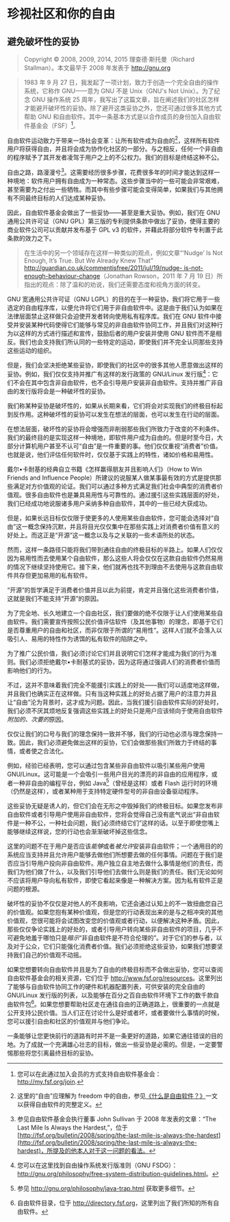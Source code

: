 # 珍视社区和你的自由

## 避免破坏性的妥协<!--(pandoc) {#compromise}(pandoc)-->

> Copyright © 2008, 2009, 2014, 2015 理查德·斯托曼（Richard Stallman）。本文最早于 2008 年发表于 <http://gnu.org>

> 1983 年 9 月 27 日，我发起了一项计划，致力于创造一个完全自由的操作系统，它称作 GNU——意为 GNU 不是 Unix（GNU's Not Unix）。为了纪念 GNU 操作系统 25 周年，我写出了这篇文章，旨在阐述我们的社区怎样才能避开破坏性的妥协。除了避开这类妥协之外，您还可通过很多其他方式帮助 GNU 和自由软件。其中一条基本方式是以合作成员的身份加入自由软件基金会（FSF）[^compromise-1]。

自由软件运动致力于带来一场社会变革：让所有软件成为自由的[^compromise-2]，这样所有软件用户将获得自由，并且将会成为协作化社区的一部分。与之相反，任何一个非自由的程序赋予了其开发者凌驾于用户之上的不公权力。我们的目标是终结这种不公。

自由之路，路漫漫兮[^compromise-3]。这需要经历很多步骤，花费很多年的时间才能达到这样一种境地：软件用户拥有自由成为一种常态。这些步骤当中的一些可能会非常艰难，甚至需要为之付出一些牺牲。而其中有些步骤可能会变得简单，如果我们与其他拥有不同最终目标的人们达成某种妥协。

因此，自由软件基金会做出了一些妥协——甚至是重大妥协。例如，我们在 GNU 通用公共许可证（GNU GPL）第三版的专利提供条款中做出了妥协，使得主要的商业软件公司可以贡献并发布基于 GPL v3 的软件，并藉此将部分软件专利置于此条款的效力之下。

> 在生活中的另一个领域存在这样一种类似的观点，例如文章“‘Nudge’ Is Not Enough, It’s True. But We Already Knew That” [http://guardian.co.uk/commentisfree/2011/jul/19/nudge-
is-not-enough-behaviour-change](http://guardian.co.uk/commentisfree/2011/jul/19/nudge-is-not-enough-behaviour-change)（Jonathan Rowson，2011 年 7 月 19 日）所指出的观点：除了温和的劝说，我们还需要态度和视角方面的转变。

GNU 宽通用公共许可证（GNU LGPL）的目的在于一种妥协，我们将它用于一些选定的自由程序库，以便允许将它们用于非自由软件中。这是由于我们认为如果在法律层面禁止这样做只会迫使开发者转向使用私有程序库。我们在 GNU 软件中接受并安装某种代码使得它们能够与常见的非自由软件协同工作，并且我们对这种行为以这样的方式进行描述和宣传，鼓励后者的用户安装并使用 GNU 软件而不是相反。我们也会支持我们所认同的一些特定的运动，即使我们并不完全认同那些支持这些运动的组织。

但是，我们会坚决拒绝某些妥协，即使我们的社区中的很多其他人愿意做出这样的妥协。例如，我们仅仅支持并推广有这样的发行政策的 GNU/Linux 发行版[^compromise-4]：它们不会在其中包含非自由软件，也不会引导用户安装非自由软件。支持并推广非自由的发行版将会是一种破坏性的妥协。

我们称某种妥协是破坏性的，如果从长期来看，它们将会对实现我们的终极目标起到反作用。这种破坏性的妥协可以发生在想法的层面，也可以发生在行动的层面。

在想法层面，破坏性的妥协将会增强而非削弱那些我们所致力于改变的不利条件。我们的最终目的是实现这样一种境地，即软件用户成为自由的。但是时至今日，大部分计算机用户甚至不认可“自由”是一件重要的事。他们仅仅重视“消费者”价值。也就是说，他们评估任何软件时，仅仅基于实践上的特性，诸如价格和易用性。

戴尔•卡耐基的经典自立书籍《怎样赢得朋友并且影响人们》（How to Win Friends and Influence People）所建议的说服某人做某事最有效的方式是提供那些满足对方价值观的论证。我们可以通过多种方式满足我们社会中典型的消费者价值观。很多自由软件也是兼具易用性与可靠性的。通过援引这些实践层面的好处，我们已经成功地说服诸多用户采纳多种自由软件，其中的一些已经大获成功。

但是，如果长远目标仅仅限于使更多的人使用某些自由软件，您可能会选择对“自由”这一概念保持沉默，并且将目光仅仅集中在那些实践上对消费者价值有意义的好处上。而这正是“开源”这一概念以及与之关联的一些术语所处的状态。

然而，这样一条路径只能将我们带到通往自由的终极目标的半路上。如果人们仅仅因为易用性而去使用某个自由软件，那么这些人将会仅仅在这款自由软件仍然易用的情况下继续坚持使用它。接下来，他们就再也找不到理由不去使用与这款自由软件共存但更加易用的私有软件。

“开源”的哲学满足于消费者价值并且以此为前提，肯定并且强化这些消费者价值，这就是我们不能支持“开源”的原因。

为了完全地、长久地建立一个自由社区，我们要做的绝不仅限于让人们使用某些自由软件。我们需要宣传按照公民价值评估软件（及其他事物）的理念，即基于它们是否尊重用户的自由和社区，而非仅限于所谓的“易用性”。这样人们就不会落入以吸引人、易用的特性作为诱饵的私有软件的陷阱之中。

为了推广公民价值，我们必须讨论它们并且说明它们怎样才能成为我们的行为准则。我们必须拒绝戴尔•卡耐基式的妥协，因为这将通过强调人们的消费者价值而影响他们的行为。

不过，这并不意味着我们完全不能援引实践上的好处——我们可以适度地这样做，并且我们也确实正在这样做。只有当这种实践上的好处占据了用户的注意力并且让“自由”沦为背景时，这才成为问题。因此，当我们援引自由软件实际的好处时，我们必须不厌其烦地反复强调这些实践上的好处只是用户应该倾向于使用自由软件*附加的、次要的*原因。

仅仅让我们的口号与我们的理念保持一致并不够，我们的行动也必须与理念保持一致。因此，我们必须避免做出这样的妥协，它们会做那些我们所致力于终结的事情，或者使之合法化。

例如，经验已经表明，您可以通过包含某些非自由软件以吸引某些用户使用 GNU/Linux。这可能是一个会吸引一些用户目光的漂亮的非自由的应用程序，或者一种非自由的编程平台，例如 Java[^compromise-5]（曾经是这样）或者 Flash 运行时的环境（仍然是这样），或者某种用于支持特定硬件型号的非自由设备驱动程序。

这些妥协无疑是诱人的，但它们会在无形之中毁掉我们的终极目标。如果您发布非自由软件或者引导用户使用非自由软件，您将会觉得自己没有底气说出“非自由软件是一种不公，一种社会问题，我们必须终结它们”这样的话。以至于即使您嘴上能够继续这样说，您的行动也会渐渐破坏掉这些信念。

这里的问题不在于用户是否应该*能够*或者*被允许*安装非自由软件；一个通用目的的系统应当支持并且允许用户能够去做他们所想要去做的任何事情。问题在于我们是否应当引导用户投向非自由软件。用户独立自主地去做什么事情是他们的责任，而我们为他们做了什么，以及我们引导他们去做什么则是我们的责任。我们无论如何不应该将用户导向私有软件，即使它看起来像是一种解决方案。因为私有软件正是问题的根源。

破坏性的妥协不仅仅是对他人的不良影响，它还会通过认知上的不一致扭曲您自己的价值观。如果您抱有某种价值观，但是您的行动表现出来的是与之相冲突的其他价值观，您很可能将会试图改变您的价值观或者行动，以便解决这种矛盾。因此，那些仅仅争论实践上的好处的，或者引导用户转向某些非自由软件的项目，几乎不可避免地羞于哪怕只是*暗示*“非自由软件是不符合伦理的”。对于它们的参与者，以及对于公众，它们只能强化消费者价值。我们必须拒绝这些妥协，如果我们想要坚持我们自己的价值观不动摇。

如果您想要转向自由软件并且是为了自由的终极目标而不会做出妥协，您可以查阅自由软件基金会的相关资源，它们位于 <http://www.fsf.org/resources>。这里列出了能够与自由软件协同工作的硬件和机器配置列表，可供安装的完全自由的 GNU/Linux 发行版的列表，以及能够在百分之百自由软件环境下工作的数千款自由软件包[^compromise-6]。如果您想要帮助社区走在通往自由的正确道路上，很重要的一点就是公开支持公民价值。当人们正在讨论什么是好或者坏，或者要做什么事情的时候，您可以援引自由和社区的价值观并与他们争论。

一条能够让您更快前行的道路有时并不是一条更好的道路，如果它通往错误的目的地。为了成就一个充满雄心壮志的目标，做出一些妥协是必需的。但是，一定要警惕那些将您引离最终目标的妥协。


 [^compromise-1]: 您可以在此通过加入会员的方式支持自由软件基金会：<http://my.fsf.org/join>. 

 [^compromise-2]: 这里的“自由”应理解为 freedom 中的自由，参见[《什么是自由软件？》](free-sw.md)一文以获得自由软件的完整定义。 

 [^compromise-3]: 参见自由软件基金会执行董事 John Sullivan 于 2008 年发表的文章：“The Last Mile Is Always the Hardest,”，位于 [http://fsf.org/bulletin/2008/spring/the-last-mile-is-always-the-hardest](http://fsf.org/bulletin/2008/spring/the-last-mile-is-always-the-hardest)，所提及的他本人对于这一问题的看法。 

 [^compromise-4]: 您可以在这里找到自由操作系统发行版准则（GNU FSDG）：<http://gnu.org/philosophy/free-system-distribution-guidelines.html>。 

 [^compromise-5]: 参见 <http://gnu.org/philosophy/java-trap.html> 获取更多细节。 

 [^compromise-6]: 自由软件目录，位于 <http://directory.fsf.org>，这里列出了我们所知的所有自由软件。 

